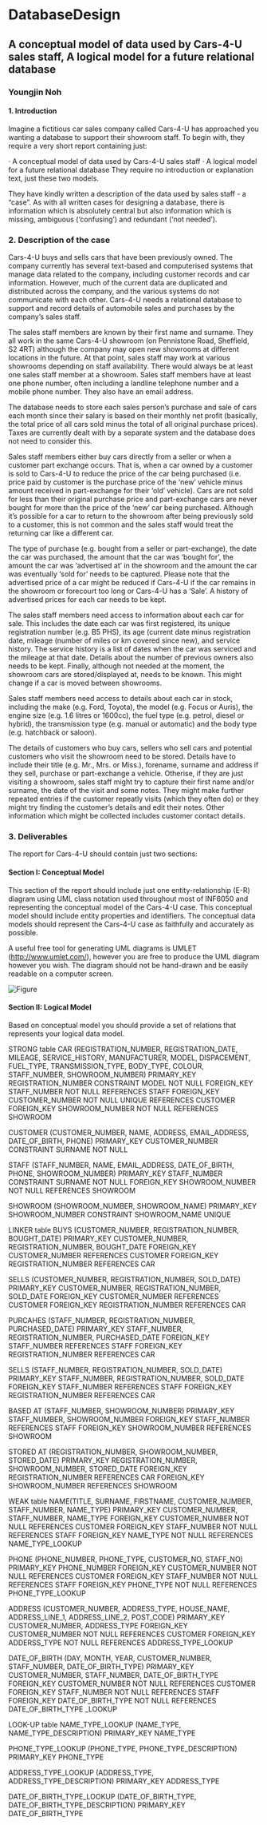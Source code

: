 # DatabaseDesign
## A conceptual model of data used by Cars-4-U sales staff, A logical model for a future relational database
### Youngjin Noh

#### 1. Introduction

Imagine a fictitious car sales company called Cars-4-U has approached you wanting a database to support their showroom staff. To begin with, they require a very short report containing just:
 
·       A conceptual model of data used by Cars-4-U sales staff
·       A logical model for a future relational database
They require no introduction or explanation text, just these two models.

They have kindly written a description of the data used by sales staff - a “case”. As with all written cases for designing a database, there is information which is absolutely central but also information which is missing, ambiguous (‘confusing’) and redundant (‘not needed’).
 
### 2. Description of the case
 
Cars-4-U buys and sells cars that have been previously owned. The company currently has several text-based and computerised systems that manage data related to the company, including customer records and car information. However, much of the current data are duplicated and distributed across the company, and the various systems do not communicate with each other. Cars-4-U needs a relational database to support and record details of automobile sales and purchases by the company’s sales staff.
 
The sales staff members are known by their first name and surname. They all work in the same Cars-4-U showroom (on Pennistone Road, Sheffield, S2 4RT) although the company may open new showrooms at different locations in the future. At that point, sales staff may work at various showrooms depending on staff availability. There would always be at least one sales staff member at a showroom. Sales staff members have at least one phone number, often including a landline telephone number and a mobile phone number. They also have an email address.
 
The database needs to store each sales person’s purchase and sale of cars each month since their salary is based on their monthly net profit (basically, the total price of all cars sold minus the total of all original purchase prices). Taxes are currently dealt with by a separate system and the database does not need to consider this.
 
Sales staff members either buy cars directly from a seller or when a customer part exchange occurs. That is, when a car owned by a customer is sold to Cars-4-U to reduce the price of the car being purchased (i.e. price paid by customer is the purchase price of the ‘new’ vehicle minus amount received in part-exchange for their ‘old’ vehicle). Cars are not sold for less than their original purchase price and part-exchange cars are never bought for more than the price of the ‘new’ car being purchased. Although it’s possible for a car to return to the showroom after being previously sold to a customer, this is not common and the sales staff would treat the returning car like a different car.
 
The type of purchase (e.g. bought from a seller or part-exchange), the date the car was purchased, the amount that the car was ‘bought for’, the amount the car was ‘advertised at’ in the showroom and the amount the car was eventually ‘sold for’ needs to be captured. Please note that the advertised price of a car might be reduced if Cars-4-U if the car remains in the showroom or forecourt too long or Cars-4-U has a ‘Sale’. A history of advertised prices for each car needs to be kept.
 
The sales staff members need access to information about each car for sale. This includes the date each car was first registered, its unique registration number (e.g. B5 PHS), its age (current date minus registration date, mileage (number of miles or km covered since new), and service history. The service history is a list of dates when the car was serviced and the mileage at that date. Details about the number of previous owners also needs to be kept. Finally, although not needed at the moment, the showroom cars are stored/displayed at, needs to be known. This might change if a car is moved between showrooms.
 
Sales staff members need access to details about each car in stock, including the make (e.g. Ford, Toyota), the model (e.g. Focus or Auris), the engine size (e.g. 1.6 litres or 1600cc), the fuel type (e.g. petrol, diesel or hybrid), the transmission type (e.g. manual or automatic) and the body type (e.g. hatchback or saloon).

The details of customers who buy cars, sellers who sell cars and potential customers who visit the showroom need to be stored. Details have to include their title (e.g. Mr., Mrs. or Miss.), forename, surname and address if they sell, purchase or part-exchange a vehicle. Otherise, if they are just visiting a showroom, sales staff might try to capture their first name and/or surname, the date of the visit and some notes. They might make further repeated entries if the customer repeatly visits (which they often do) or they might try finding the customer’s details and edit their notes. Other information which might be collected includes customer contact details.
 
### 3. Deliverables
 
The report for Cars-4-U should contain just two sections:
 
#### Section I: Conceptual Model
 
This section of the report should include just one entity-relationship (E-R) diagram using UML class notation used throughout most of INF6050 and representing the conceptual model of the Cars-4-U case. This conceptual model should include entity properties and identifiers. The conceptual data models should represent the Cars-4-U case as faithfully and accurately as possible.

A useful free tool for generating UML diagrams is UMLET (http://www.umlet.com/), however you are free to produce the UML diagram however you wish. The diagram should not be hand-drawn and be easily readable on a computer screen. 
 
![Figure](https://raw.githubusercontent.com/myaqueenas/DatabaseDesign/main/UML.bmp)

#### Section II: Logical Model

Based on conceptual model you should provide a set of relations that represents your logical data model.

STRONG table
CAR (REGISTRATION_NUMBER, REGISTRATION_DATE, MILEAGE, SERVICE_HISTORY, MANUFACTURER, MODEL, DISPACEMENT, FUEL_TYPE, TRANSMISSION_TYPE, BODY_TYPE, COLOUR, STAFF_NUMBER, SHOWROOM_NUMBER)
PRIMARY_KEY REGISTRATION_NUMBER
CONSTRAINT MODEL NOT NULL
FOREIGN_KEY STAFF_NUMBER NOT NULL REFERENCES STAFF
FOREIGN_KEY CUSTOMER_NUMBER NOT NULL UNIQUE REFERENCES CUSTOMER
FOREIGN_KEY SHOWROOM_NUMBER NOT NULL REFERENCES SHOWROOM	

CUSTOMER (CUSTOMER_NUMBER, NAME, ADDRESS, EMAIL_ADDRESS, DATE_OF_BIRTH, PHONE)
PRIMARY_KEY CUSTOMER_NUMBER
CONSTRAINT SURNAME NOT NULL

STAFF (STAFF_NUMBER, NAME, EMAIL_ADDRESS, DATE_OF_BIRTH, PHONE, SHOWROOM_NUMBER)
PRIMARY_KEY STAFF_NUMBER
CONSTRAINT SURNAME NOT NULL
FOREIGN_KEY SHOWROOM_NUMBER NOT NULL REFERENCES SHOWROOM

SHOWROOM (SHOWROOM_NUMBER, SHOWROOM_NAME)
PRIMARY_KEY SHOWROOM_NUMBER
CONSTRAINT SHOWROOM_NAME UNIQUE

LINKER table
BUYS (CUSTOMER_NUMBER, REGISTRATION_NUMBER, BOUGHT_DATE)
PRIMARY_KEY CUSTOMER_NUMBER, REGISTRATION_NUMBER, BOUGHT_DATE
FOREIGN_KEY CUSTOMER_NUMBER REFERENCES CUSTOMER
FOREIGN_KEY REGISTRATION_NUMBER REFERENCES CAR

SELLS (CUSTOMER_NUMBER, REGISTRATION_NUMBER, SOLD_DATE)
PRIMARY_KEY CUSTOMER_NUMBER, REGISTRATION_NUMBER, SOLD_DATE
FOREIGN_KEY CUSTOMER_NUMBER REFERENCES CUSTOMER
FOREIGN_KEY REGISTRATION_NUMBER REFERENCES CAR

PURCAHES (STAFF_NUMBER, REGISTRATION_NUMBER, PURCHASED_DATE)
PRIMARY_KEY STAFF_NUMBER, REGISTRATION_NUMBER, PURCHASED_DATE
FOREIGN_KEY STAFF_NUMBER REFERENCES STAFF
FOREIGN_KEY REGISTRATION_NUMBER REFERENCES CAR

SELLS (STAFF_NUMBER, REGISTRATION_NUMBER, SOLD_DATE)
PRIMARY_KEY STAFF_NUMBER, REGISTRATION_NUMBER, SOLD_DATE
FOREIGN_KEY STAFF_NUMBER REFERENCES STAFF
FOREIGN_KEY REGISTRATION_NUMBER REFERENCES CAR

BASED AT (STAFF_NUMBER, SHOWROOM_NUMBER)
PRIMARY_KEY STAFF_NUMBER, SHOWROOM_NUMBER
FOREIGN_KEY STAFF_NUMBER REFERENCES STAFF
FOREIGN_KEY SHOWROOM_NUMBER REFERENCES SHOWROOM

STORED AT (REGISTRATION_NUMBER, SHOWROOM_NUMBER, STORED_DATE)
PRIMARY_KEY REGISTRATION_NUMBER, SHOWROOM_NUMBER, STORED_DATE
FOREIGN_KEY REGISTRATION_NUMBER REFERENCES CAR
FOREIGN_KEY SHOWROOM_NUMBER REFERENCES SHOWROOM

WEAK table
NAME(TITLE, SURNAME, FIRSTNAME, CUSTOMER_NUMBER, STAFF_NUMBER, NAME_TYPE)
PRIMARY_KEY CUSTOMER_NUMBER, STAFF_NUMBER, NAME_TYPE 
FOREIGN_KEY CUSTOMER_NUMBER NOT NULL REFERENCES CUSTOMER
FOREIGN_KEY STAFF_NUMBER NOT NULL REFERENCES STAFF
FOREIGN_KEY NAME_TYPE NOT NULL REFERENCES NAME_TYPE_LOOKUP

PHONE (PHONE_NUMBER, PHONE_TYPE, CUSTOMER_NO, STAFF_NO)
PRIMARY_KEY PHONE_NUMBER
FOREIGN_KEY CUSTOMER_NUMBER NOT NULL REFERENCES CUSTOMER
FOREIGN_KEY STAFF_NUMBER NOT NULL REFERENCES STAFF
FOREIGN_KEY PHONE_TYPE NOT NULL REFERENCES PHONE_TYPE_LOOKUP

ADDRESS (CUSTOMER_NUMBER, ADDRESS_TYPE, HOUSE_NAME, ADDRESS_LINE_1, ADDRESS_LINE_2, POST_CODE)
PRIMARY_KEY CUSTOMER_NUMBER, ADDRESS_TYPE 
FOREIGN_KEY CUSTOMER_NUMBER NOT NULL REFERENCES CUSTOMER
FOREIGN_KEY ADDERSS_TYPE NOT NULL REFERENCES ADDRESS_TYPE_LOOKUP

DATE_OF_BIRTH (DAY, MONTH, YEAR, CUSTOMER_NUMBER, STAFF_NUMBER, DATE_OF_BIRTH_TYPE)
PRIMARY_KEY CUSTOMER_NUMBER, STAFF_NUMBER, DATE_OF_BIRTH_TYPE 
FOREIGN_KEY CUSTOMER_NUMBER NOT NULL REFERENCES CUSTOMER
FOREIGN_KEY STAFF_NUMBER NOT NULL REFERENCES STAFF
FOREIGN_KEY DATE_OF_BIRTH_TYPE NOT NULL REFERENCES DATE_OF_BIRTH_TYPE _LOOKUP

LOOK-UP table
NAME_TYPE_LOOKUP (NAME_TYPE, NAME_TYPE_DESCRIPTION)
PRIMARY_KEY NAME_TYPE

PHONE_TYPE_LOOKUP (PHONE_TYPE, PHONE_TYPE_DESCRIPTION)
PRIMARY_KEY PHONE_TYPE

ADDRESS_TYPE_LOOKUP (ADDRESS_TYPE, ADDRESS_TYPE_DESCRIPTION)
PRIMARY_KEY ADDRESS_TYPE

DATE_OF_BIRTH_TYPE_LOOKUP (DATE_OF_BIRTH_TYPE, DATE_OF_BIRTH_TYPE_DESCRIPTION)
PRIMARY_KEY DATE_OF_BIRTH_TYPE
